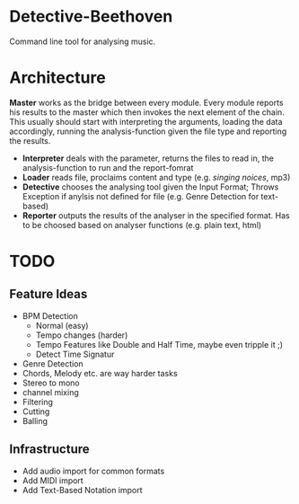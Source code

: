 # Detective-Beethoven
Command line tool for analysing music. 

# Architecture
**Master** works as the bridge between every module. Every module reports his results to the master which then invokes the next element of the chain. This usually should start with interpreting the arguments, loading the data accordingly, running the analysis-function given the file type and reporting the results. 
- **Interpreter** deals with the parameter, returns the files to read in, the analysis-function to run and the report-fomrat
- **Loader** reads file, proclaims content and type (e.g. *singing noices*, mp3)
- **Detective** chooses the analysing tool given the Input Format; Throws Exception if anylsis not defined for file (e.g. Genre Detection for text-based)
- **Reporter** outputs the results of the analyser in the specified format. Has to be choosed based on analyser functions (e.g. plain text, html)
 
# TODO
## Feature Ideas
- BPM Detection
  - Normal (easy)
  - Tempo changes (harder)
  - Tempo Features like Double and Half Time, maybe even tripple it ;)
  - Detect Time Signatur
- Genre Detection
- Chords, Melody etc. are way harder tasks
- Stereo to mono
- channel mixing
- Filtering
- Cutting 
- Balling

## Infrastructure
- Add audio import for common formats
- Add MIDI import
- Add Text-Based Notation import
